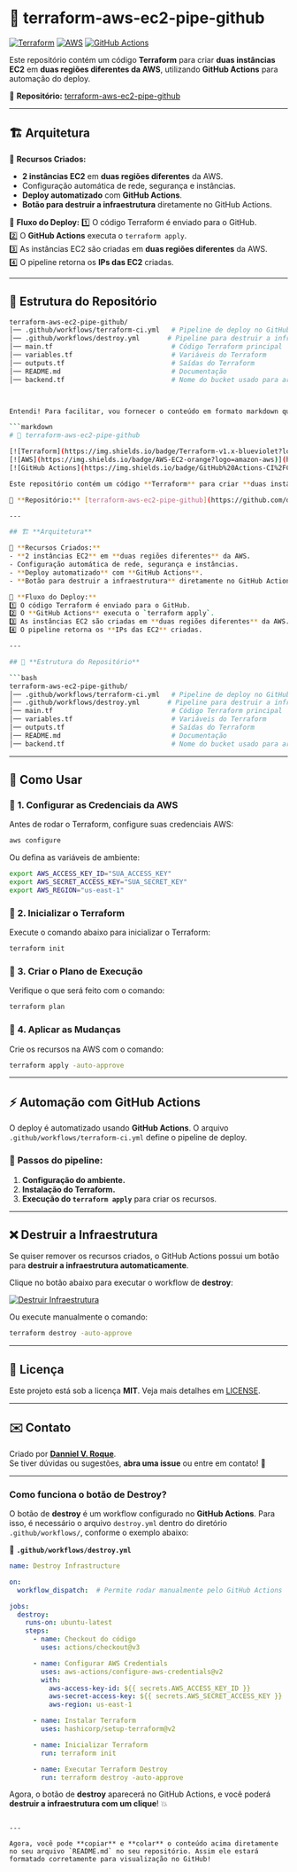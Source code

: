 # 🚀 terraform-aws-ec2-pipe-github

[![Terraform](https://img.shields.io/badge/Terraform-v1.x-blueviolet?logo=terraform)](https://www.terraform.io/)
[![AWS](https://img.shields.io/badge/AWS-EC2-orange?logo=amazon-aws)](https://aws.amazon.com/)
[![GitHub Actions](https://img.shields.io/badge/GitHub%20Actions-CI%2FCD-blue?logo=github)](https://github.com/features/actions)

Este repositório contém um código **Terraform** para criar **duas instâncias EC2** em **duas regiões diferentes da AWS**, utilizando **GitHub Actions** para automação do deploy.

🔗 **Repositório:** [terraform-aws-ec2-pipe-github](https://github.com/dannielvroque/terraform-aws-ec2-pipe-github)

---

## 🏗️ **Arquitetura**

📌 **Recursos Criados:**
- **2 instâncias EC2** em **duas regiões diferentes** da AWS.
- Configuração automática de rede, segurança e instâncias.
- **Deploy automatizado** com **GitHub Actions**.
- **Botão para destruir a infraestrutura** diretamente no GitHub Actions.

📌 **Fluxo do Deploy:**
1️⃣ O código Terraform é enviado para o GitHub.  
2️⃣ O **GitHub Actions** executa o `terraform apply`.  
3️⃣ As instâncias EC2 são criadas em **duas regiões diferentes** da AWS.  
4️⃣ O pipeline retorna os **IPs das EC2** criadas.

---

## 📂 **Estrutura do Repositório**

```bash
terraform-aws-ec2-pipe-github/
│── .github/workflows/terraform-ci.yml   # Pipeline de deploy no GitHub Actions
│── .github/workflows/destroy.yml       # Pipeline para destruir a infraestrutura
│── main.tf                              # Código Terraform principal
│── variables.tf                         # Variáveis do Terraform
│── outputs.tf                           # Saídas do Terraform
│── README.md                            # Documentação
│── backend.tf                           # Nome do bucket usado para armazenar o tfstate



Entendi! Para facilitar, vou fornecer o conteúdo em formato markdown que você pode copiar e colar diretamente no seu arquivo `README.md`. Basta copiar o conteúdo abaixo e colocar no seu repositório:

```markdown
# 🚀 terraform-aws-ec2-pipe-github

[![Terraform](https://img.shields.io/badge/Terraform-v1.x-blueviolet?logo=terraform)](https://www.terraform.io/)
[![AWS](https://img.shields.io/badge/AWS-EC2-orange?logo=amazon-aws)](https://aws.amazon.com/)
[![GitHub Actions](https://img.shields.io/badge/GitHub%20Actions-CI%2FCD-blue?logo=github)](https://github.com/features/actions)

Este repositório contém um código **Terraform** para criar **duas instâncias EC2** em **duas regiões diferentes da AWS**, utilizando **GitHub Actions** para automação do deploy.

🔗 **Repositório:** [terraform-aws-ec2-pipe-github](https://github.com/dannielvroque/terraform-aws-ec2-pipe-github)

---

## 🏗️ **Arquitetura**

📌 **Recursos Criados:**
- **2 instâncias EC2** em **duas regiões diferentes** da AWS.
- Configuração automática de rede, segurança e instâncias.
- **Deploy automatizado** com **GitHub Actions**.
- **Botão para destruir a infraestrutura** diretamente no GitHub Actions.

📌 **Fluxo do Deploy:**
1️⃣ O código Terraform é enviado para o GitHub.  
2️⃣ O **GitHub Actions** executa o `terraform apply`.  
3️⃣ As instâncias EC2 são criadas em **duas regiões diferentes** da AWS.  
4️⃣ O pipeline retorna os **IPs das EC2** criadas.

---

## 📂 **Estrutura do Repositório**

```bash
terraform-aws-ec2-pipe-github/
│── .github/workflows/terraform-ci.yml   # Pipeline de deploy no GitHub Actions
│── .github/workflows/destroy.yml       # Pipeline para destruir a infraestrutura
│── main.tf                              # Código Terraform principal
│── variables.tf                         # Variáveis do Terraform
│── outputs.tf                           # Saídas do Terraform
│── README.md                            # Documentação
│── backend.tf                           # Nome do bucket usado para armazenar o tfstate
```

---

## 🚀 **Como Usar**

### 🔹 **1. Configurar as Credenciais da AWS**
Antes de rodar o Terraform, configure suas credenciais AWS:

```bash
aws configure
```

Ou defina as variáveis de ambiente:

```bash
export AWS_ACCESS_KEY_ID="SUA_ACCESS_KEY"
export AWS_SECRET_ACCESS_KEY="SUA_SECRET_KEY"
export AWS_REGION="us-east-1"
```

### 🔹 **2. Inicializar o Terraform**

Execute o comando abaixo para inicializar o Terraform:

```bash
terraform init
```

### 🔹 **3. Criar o Plano de Execução**

Verifique o que será feito com o comando:

```bash
terraform plan
```

### 🔹 **4. Aplicar as Mudanças**

Crie os recursos na AWS com o comando:

```bash
terraform apply -auto-approve
```

---

## ⚡ **Automação com GitHub Actions**

O deploy é automatizado usando **GitHub Actions**. O arquivo `.github/workflows/terraform-ci.yml` define o pipeline de deploy.

### 📌 **Passos do pipeline:**
1. **Configuração do ambiente.**
2. **Instalação do Terraform.**
3. **Execução do `terraform apply`** para criar os recursos.

---

## ❌ **Destruir a Infraestrutura**

Se quiser remover os recursos criados, o GitHub Actions possui um botão para **destruir a infraestrutura automaticamente**. 

Clique no botão abaixo para executar o workflow de **destroy**:

[![Destruir Infraestrutura](https://github.com/dannielvroque/terraform-aws-ec2-pipe-github/actions/workflows/destroy.yml/badge.svg)](https://github.com/dannielvroque/terraform-aws-ec2-pipe-github/actions/workflows/destroy.yml)

Ou execute manualmente o comando:

```bash
terraform destroy -auto-approve
```

---

## 📜 **Licença**

Este projeto está sob a licença **MIT**. Veja mais detalhes em [LICENSE](LICENSE).

---

## ✉️ **Contato**

Criado por **[Danniel V. Roque](https://github.com/dannielvroque/)**.  
Se tiver dúvidas ou sugestões, **abra uma issue** ou entre em contato! 🚀

---

### **Como funciona o botão de Destroy?**
O botão de **destroy** é um workflow configurado no **GitHub Actions**. Para isso, é necessário o arquivo `destroy.yml` dentro do diretório `.github/workflows/`, conforme o exemplo abaixo:

📌 **`.github/workflows/destroy.yml`**

```yaml
name: Destroy Infrastructure

on:
  workflow_dispatch:  # Permite rodar manualmente pelo GitHub Actions

jobs:
  destroy:
    runs-on: ubuntu-latest
    steps:
      - name: Checkout do código
        uses: actions/checkout@v3

      - name: Configurar AWS Credentials
        uses: aws-actions/configure-aws-credentials@v2
        with:
          aws-access-key-id: ${{ secrets.AWS_ACCESS_KEY_ID }}
          aws-secret-access-key: ${{ secrets.AWS_SECRET_ACCESS_KEY }}
          aws-region: us-east-1

      - name: Instalar Terraform
        uses: hashicorp/setup-terraform@v2

      - name: Inicializar Terraform
        run: terraform init

      - name: Executar Terraform Destroy
        run: terraform destroy -auto-approve
```

Agora, o botão de **destroy** aparecerá no GitHub Actions, e você poderá **destruir a infraestrutura com um clique**! 💥
```

---

Agora, você pode **copiar** e **colar** o conteúdo acima diretamente no seu arquivo `README.md` no seu repositório. Assim ele estará formatado corretamente para visualização no GitHub!
